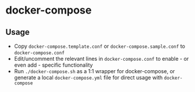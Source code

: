 # docker-compose

## Usage

- Copy `docker-compose.template.conf` or `docker-compose.sample.conf` to `docker-compose.conf`
- Edit/uncomment the relevant lines in `docker-compose.conf` to enable - or even add - specific functionality
- Run `./docker-compose.sh` as a 1:1 wrapper for docker-compose, or generate a local `docker-compose.yml` file for direct usage with `docker-compose`

